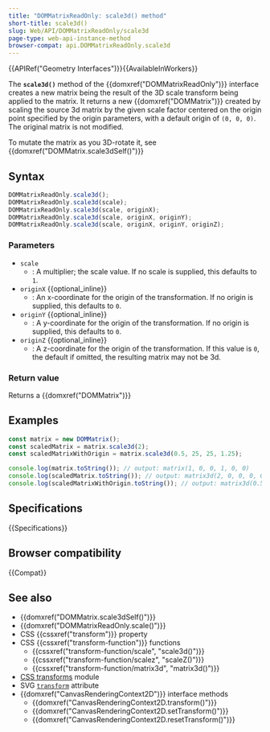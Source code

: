 ```yaml
---
title: "DOMMatrixReadOnly: scale3d() method"
short-title: scale3d()
slug: Web/API/DOMMatrixReadOnly/scale3d
page-type: web-api-instance-method
browser-compat: api.DOMMatrixReadOnly.scale3d
---
```


{{APIRef("Geometry Interfaces")}}{{AvailableInWorkers}}

The **`scale3d()`** method of the {{domxref("DOMMatrixReadOnly")}} interface creates a new matrix being the result of the 3D scale transform being applied
to the matrix. It returns a new {{domxref("DOMMatrix")}} created by scaling the source 3d matrix by the given scale factor centered on the origin point specified by the origin parameters, with a default origin of `(0, 0, 0)`. The original matrix is not modified.

To mutate the matrix as you 3D-rotate it, see {{domxref("DOMMatrix.scale3dSelf()")}}

## Syntax

```js
DOMMatrixReadOnly.scale3d();
DOMMatrixReadOnly.scale3d(scale);
DOMMatrixReadOnly.scale3d(scale, originX);
DOMMatrixReadOnly.scale3d(scale, originX, originY);
DOMMatrixReadOnly.scale3d(scale, originX, originY, originZ);
```

### Parameters

- `scale`
  - : A multiplier; the scale value. If no scale is supplied, this defaults to `1`.
- `originX` {{optional_inline}}
  - : An x-coordinate for the origin of the transformation. If no origin is supplied, this defaults to `0`.
- `originY` {{optional_inline}}
  - : A y-coordinate for the origin of the transformation. If no origin is supplied, this defaults to `0`.
- `originZ` {{optional_inline}}
  - : A z-coordinate for the origin of the transformation. If this value is `0`, the default if omitted, the resulting matrix may not be 3d.

### Return value

Returns a {{domxref("DOMMatrix")}}

## Examples

```js
const matrix = new DOMMatrix();
const scaledMatrix = matrix.scale3d(2);
const scaledMatrixWithOrigin = matrix.scale3d(0.5, 25, 25, 1.25);

console.log(matrix.toString()); // output: matrix(1, 0, 0, 1, 0, 0)
console.log(scaledMatrix.toString()); // output: matrix3d(2, 0, 0, 0, 0, 2, 0, 0, 0, 0, 2, 0, 0, 0, 0, 1)
console.log(scaledMatrixWithOrigin.toString()); // output: matrix3d(0.5, 0, 0, 0, 0, 0.5, 0, 0, 0, 0, 0.5, 0, 12.5, 12.5, 0.625, 1)
```

## Specifications

{{Specifications}}

## Browser compatibility

{{Compat}}

## See also

- {{domxref("DOMMatrix.scale3dSelf()")}}
- {{domxref("DOMMatrixReadOnly.scale()")}}
- CSS {{cssxref("transform")}} property
- CSS {{cssxref("transform-function")}} functions
  - {{cssxref("transform-function/scale", "scale3d()")}}
  - {{cssxref("transform-function/scalez", "scaleZ()")}}
  - {{cssxref("transform-function/matrix3d", "matrix3d()")}}
- [CSS transforms](/en-US/docs/Web/CSS/CSS_transforms) module
- SVG [`transform`](/en-US/docs/Web/SVG/Attribute/transform) attribute
- {{domxref("CanvasRenderingContext2D")}} interface methods
  - {{domxref("CanvasRenderingContext2D.transform()")}}
  - {{domxref("CanvasRenderingContext2D.setTransform()")}}
  - {{domxref("CanvasRenderingContext2D.resetTransform()")}}
